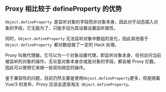 ## Proxy 相比较于 defineProperty 的优势
`Object.defineProperty `是监听对象的字段而非对象本身，因此对于动态插入对象的字段，它无能为了，只能手动为其设置设置监听属性。

同时，`Object.defineProperty` 无法监听对象中数组的变化，因此其他基于 `Object.defineProperty `都对数组做了一定的 Hack 处理。

Proxy 叫做代理器，它可以为一个对象设置代理，即监听对象本身，任何访问当前被监听的对象的操作，无论是对象本身亦或是对象的字段，都会被 Proxy 拦截，因此可以使用它来做一些双向绑定的操作。

鉴于兼容性的问题，目前仍然主要是使用` Object.defineProperty `更多，但是随着 Vue/3 的发布，Proxy 应该会逐渐淘汰` Object.defineProperty。`